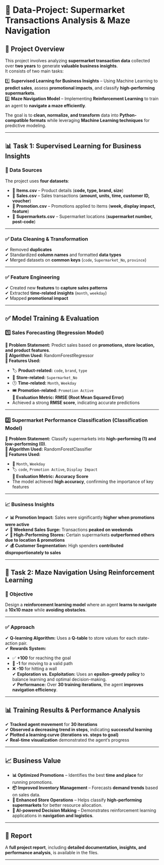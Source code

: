 # 🛒 Data-Project: Supermarket Transactions Analysis & Maze Navigation  

## 📌 Project Overview  
This project involves analyzing **supermarket transaction data** collected over **two years** to generate **valuable business insights**.  
It consists of two main tasks:  

1️⃣ **Supervised Learning for Business Insights** – Using Machine Learning to **predict sales**, assess **promotional impacts**, and classify **high-performing supermarkets**.  
2️⃣ **Maze Navigation Model** – Implementing **Reinforcement Learning** to train an agent to **navigate a maze efficiently**.  

The goal is to **clean, normalize, and transform** data into **Python-compatible formats** while leveraging **Machine Learning techniques** for predictive modeling.

---

## 📊 Task 1: Supervised Learning for Business Insights  

### **📌 Data Sources**  
The project uses **four datasets**:  

- 📄 **Items.csv** – Product details (**code, type, brand, size**)  
- 📄 **Sales.csv** – Sales transactions (**amount, units, time, customer ID, voucher**)  
- 📄 **Promotion.csv** – Promotions applied to items (**week, display impact, feature**)  
- 📄 **Supermarkets.csv** – Supermarket locations (**supermarket number, post-code**)  

---

### **✅ Data Cleaning & Transformation**  
✔ Removed **duplicates**  
✔ Standardized **column names** and formatted **data types**  
✔ Merged datasets on **common keys** (`code`, `Supermarket_No`, `province`)  

---

### **✅ Feature Engineering**  
✔ Created new **features** to **capture sales patterns**  
✔ Extracted **time-related insights** (`month`, `weekday`)  
✔ Mapped **promotional impact**  

---

## **✅ Model Training & Evaluation**  

### **1️⃣ Sales Forecasting (Regression Model)**  
**🔹 Problem Statement:** Predict sales based on **promotions, store location, and product features**.  
**🔹 Algorithm Used:** RandomForestRegressor  
**🔹 Features Used:**  
- 🏷 **Product-related:** `code`, `brand`, `type`  
- 🏬 **Store-related:** `Supermarket_No`  
- 🕒 **Time-related:** `Month`, `Weekday`  
- 🎟 **Promotion-related:** `Promotion Active`  
**🔹 Evaluation Metric:** **RMSE (Root Mean Squared Error)**  
- Achieved a strong **RMSE score**, indicating accurate predictions  

---

### **2️⃣ Supermarket Performance Classification (Classification Model)**  
**🔹 Problem Statement:** Classify supermarkets into **high-performing (1) and low-performing (0)**.  
**🔹 Algorithm Used:** RandomForestClassifier  
**🔹 Features Used:**  
- 📅 `Month`, `Weekday`  
- 🏷 `code`, `Promotion Active`, `Display Impact`  
**🔹 Evaluation Metric:** **Accuracy Score**  
- The model achieved **high accuracy**, confirming the importance of key features  

---

### **📈 Business Insights**  
✔ **📊 Promotion Impact:** Sales were significantly **higher when promotions were active**  
✔ **🛒 Weekend Sales Surge:** Transactions **peaked on weekends**  
✔ **🏬 High-Performing Stores:** Certain supermarkets **outperformed others due to location & promotions**  
✔ **💰 Customer Segmentation:** High spenders **contributed disproportionately to sales**  

---

## 🎯 Task 2: Maze Navigation Using Reinforcement Learning  

### **📌 Objective**  
Design a **reinforcement learning model** where an agent **learns to navigate** a **10x10 maze** while **avoiding obstacles**.  

---

### **✅ Approach**  
✔ **Q-learning Algorithm:** Uses a **Q-table** to store values for each state-action pair.  
✔ **Rewards System:**  
  - ✅ **+100** for reaching the goal  
  - 🚶 **-1** for moving to a valid path  
  - ❌ **-10** for hitting a wall  
✔ **Exploration vs. Exploitation:** Uses an **epsilon-greedy policy** to balance learning and optimal decision-making.  
✔ **Performance:** Over **30 training iterations**, the agent **improves navigation efficiency**.  

---

## **📊 Training Results & Performance Analysis**  
✔ **Tracked agent movement** for **30 iterations**  
✔ **Observed a decreasing trend in steps**, indicating **successful learning**  
✔ **Plotted a learning curve (iterations vs. steps to goal)**  
✔ **Real-time visualization** demonstrated the agent’s progress  

---

## **📈 Business Value**  

- **📊 Optimized Promotions** – Identifies the best **time and place** for running promotions.  
- **📦 Improved Inventory Management** – Forecasts **demand trends** based on sales data.  
- **🏬 Enhanced Store Operations** – Helps classify **high-performing supermarkets** for better resource allocation.  
- **🤖 AI-powered Decision Making** – Demonstrates reinforcement learning applications in **navigation and logistics**.  

---

## 📝 Report  
A **full project report**, including **detailed documentation, insights, and performance analysis**, is available in the files.

---

